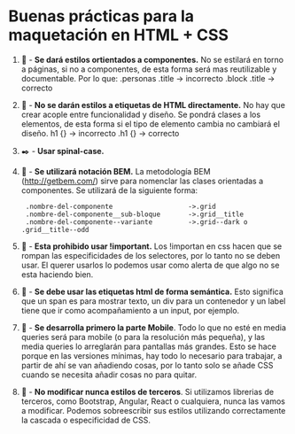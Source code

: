 # Buenas prácticas para la maquetación en HTML + CSS

1. :bento: - **Se dará estilos ortientados a componentes.** No se estilará en torno a páginas, si no a componentes, de esta forma será mas reutilizable y documentable. Por lo que:
    .personas .title -> incorrecto
    .block .title       -> correcto

1. :nail_care: - **No se darán estilos a etiquetas de HTML directamente.** No hay que crear acople entre funcionalidad y diseño. Se pondrá clases a los elementos, de esta forma si el tipo de elemento cambia no cambiará el diseño.
    h1 {} -> incorrecto
    .h1 {} -> correcto

1. :black_nib: - **Usar spinal-case.** 

1. :closed_book: -  **Se utilizará notación BEM.** La metodología BEM (http://getbem.com/) sirve para nomenclar las clases orientadas a componentes. Se utilizará de la siguiente forma:

        .nombre-del-componente                   ->.grid
        .nombre-del-componente__sub-bloque       ->.grid__title
        .nombre-del-componente--variante         ->.grid--dark o .grid__title--odd

1. :no_entry_sign: - **Esta prohibido usar !important.** Los !importan en css hacen que se rompan las especificidades de los selectores, por lo tanto no se deben usar. El querer usarlos lo podemos usar como alerta de que algo no se esta haciendo bien.

1. :newspaper: -  **Se debe usar las etiquetas html de forma semántica.** Esto significa que un span es para mostrar texto, un div para un contenedor y un label tiene que ir como acompañamiento a un input, por ejemplo. 

1. :iphone: - **Se desarrolla primero la parte Mobile**. Todo lo que no esté en media queries será para mobile (o para la resolución más pequeña), y las media queries lo arreglarán para pantallas más grandes. Esto se hace porque en las versiones mínimas, hay todo lo necesario para trabajar, a partir de ahí se van añadiendo cosas, por lo tanto solo se añade CSS cuando se necesita añadir cosas no para quitar.

1. :construction_worker: - **No modificar nunca estilos de terceros**. Si utilizamos librerias de terceros, como Bootstrap, Angular, React o cualquiera, nunca las vamos a modificar. Podemos sobreescribir sus estilos utilizando correctamente la cascada o especificidad de CSS.
